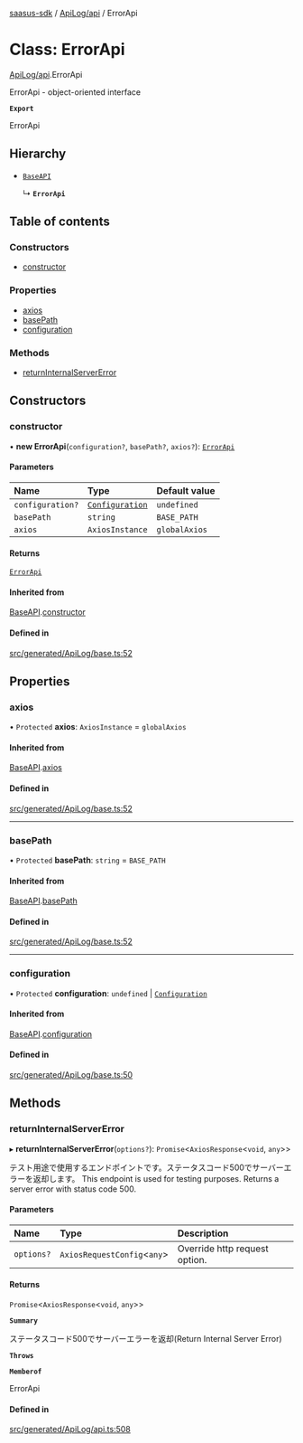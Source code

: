 [saasus-sdk](../README.md) / [ApiLog/api](../modules/ApiLog_api.md) / ErrorApi

# Class: ErrorApi

[ApiLog/api](../modules/ApiLog_api.md).ErrorApi

ErrorApi - object-oriented interface

**`Export`**

ErrorApi

## Hierarchy

- [`BaseAPI`](ApiLog_base.BaseAPI.md)

  ↳ **`ErrorApi`**

## Table of contents

### Constructors

- [constructor](ApiLog_api.ErrorApi.md#constructor)

### Properties

- [axios](ApiLog_api.ErrorApi.md#axios)
- [basePath](ApiLog_api.ErrorApi.md#basepath)
- [configuration](ApiLog_api.ErrorApi.md#configuration)

### Methods

- [returnInternalServerError](ApiLog_api.ErrorApi.md#returninternalservererror)

## Constructors

### constructor

• **new ErrorApi**(`configuration?`, `basePath?`, `axios?`): [`ErrorApi`](ApiLog_api.ErrorApi.md)

#### Parameters

| Name | Type | Default value |
| :------ | :------ | :------ |
| `configuration?` | [`Configuration`](ApiLog_configuration.Configuration.md) | `undefined` |
| `basePath` | `string` | `BASE_PATH` |
| `axios` | `AxiosInstance` | `globalAxios` |

#### Returns

[`ErrorApi`](ApiLog_api.ErrorApi.md)

#### Inherited from

[BaseAPI](ApiLog_base.BaseAPI.md).[constructor](ApiLog_base.BaseAPI.md#constructor)

#### Defined in

[src/generated/ApiLog/base.ts:52](https://github.com/saasus-platform/saasus-sdk-javascript/blob/55abc15/src/generated/ApiLog/base.ts#L52)

## Properties

### axios

• `Protected` **axios**: `AxiosInstance` = `globalAxios`

#### Inherited from

[BaseAPI](ApiLog_base.BaseAPI.md).[axios](ApiLog_base.BaseAPI.md#axios)

#### Defined in

[src/generated/ApiLog/base.ts:52](https://github.com/saasus-platform/saasus-sdk-javascript/blob/55abc15/src/generated/ApiLog/base.ts#L52)

___

### basePath

• `Protected` **basePath**: `string` = `BASE_PATH`

#### Inherited from

[BaseAPI](ApiLog_base.BaseAPI.md).[basePath](ApiLog_base.BaseAPI.md#basepath)

#### Defined in

[src/generated/ApiLog/base.ts:52](https://github.com/saasus-platform/saasus-sdk-javascript/blob/55abc15/src/generated/ApiLog/base.ts#L52)

___

### configuration

• `Protected` **configuration**: `undefined` \| [`Configuration`](ApiLog_configuration.Configuration.md)

#### Inherited from

[BaseAPI](ApiLog_base.BaseAPI.md).[configuration](ApiLog_base.BaseAPI.md#configuration)

#### Defined in

[src/generated/ApiLog/base.ts:50](https://github.com/saasus-platform/saasus-sdk-javascript/blob/55abc15/src/generated/ApiLog/base.ts#L50)

## Methods

### returnInternalServerError

▸ **returnInternalServerError**(`options?`): `Promise`\<`AxiosResponse`\<`void`, `any`\>\>

テスト用途で使用するエンドポイントです。ステータスコード500でサーバーエラーを返却します。  This endpoint is used for testing purposes. Returns a server error with status code 500.

#### Parameters

| Name | Type | Description |
| :------ | :------ | :------ |
| `options?` | `AxiosRequestConfig`\<`any`\> | Override http request option. |

#### Returns

`Promise`\<`AxiosResponse`\<`void`, `any`\>\>

**`Summary`**

ステータスコード500でサーバーエラーを返却(Return Internal Server Error)

**`Throws`**

**`Memberof`**

ErrorApi

#### Defined in

[src/generated/ApiLog/api.ts:508](https://github.com/saasus-platform/saasus-sdk-javascript/blob/55abc15/src/generated/ApiLog/api.ts#L508)
